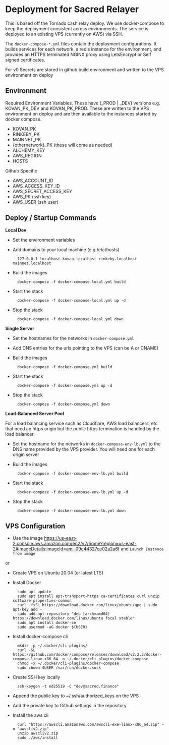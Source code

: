 # Deployment for Sacred Relayer

This is based off the Tornado cash relay deploy. We use docker-compose to keep the deployment consistent across environments. The service is deployed to an existing VPS (currently on AWS) via SSH.

The `docker-compose-*.yml` files contain the deployment configurations. It builds services for each network, a redis instance for the environment, and provides an HTTPS terminated NGINX proxy using LetsEncrypt or Self signed certificates.

For v0 Secrets are stored in github build environment and written to the VPS environment on deploy

## Environment

Required Environment Variables. These have (_PROD | _DEV) versions e.g. KOVAN_PK_DEV and KOVAN_PK_PROD. These are written to the VPS environment on deploy and are then available to the instances started by docker compose.

- KOVAN_PK
- RINKEBY_PK
- MAINNET_PK
- {othernetwork}_PK (these will come as needed)
- ALCHEMY_KEY
- AWS_REGION
- HOSTS

Github Specific

- AWS_ACCOUNT_ID
- AWS_ACCESS_KEY_ID
- AWS_SECRET_ACCESS_KEY
- AWS_PK (ssh key)
- AWS_USER (ssh user)

## Deploy / Startup Commands

**Local Dev**

- Set the environment variables
- Add domains to your local machine (e.g /etc/hosts) 
    
        127.0.0.1 localhost kovan.localhost rinkeby.localhost mainnet.localhost

- Build the images

        docker-compose -f docker-compose-local.yml build

- Start the stack

        docker-compose -f docker-compose-local.yml up -d

- Stop the stack

        docker-compose -f docker-compose-local.yml down

**Single Server**

- Set the hostnames for the networks in `docker-compose.yml`
- Add DNS entries for the urls pointing to the VPS (can be A or CNAME)
- Build the images

        docker-compose -f docker-compose.yml build

- Start the stack

        docker-compose -f docker-compose.yml up -d

- Stop the stack

        docker-compose -f docker-compose.yml down

**Load-Balanced Server Pool**

For a load balancing service such as Cloudflare, AWS load balancers, etc that need an https origin but the public https termination is handled by the load balancer.

- Set the hostname for the networks in `docker-compose-env-lb.yml` to the DNS name provided by the VPS provider. You will need one for each origin server
- Build the images

        docker-compose -f docker-compose-env-lb.yml build

- Start the stack

        docker-compose -f docker-compose-env-lb.yml up -d

- Stop the stack

        docker-compose -f docker-compose-env-lb.yml down

## VPS Configuration

- Use the image https://us-east-2.console.aws.amazon.com/ec2/v2/home?region=us-east-2#ImageDetails:imageId=ami-09c44327ce02a2a6f and `Launch Instance from image`

or 

- Create VPS on Ubuntu 20.04 (or latest LTS)
- Install Docker

        sudo apt update
        sudo apt install apt-transport-https ca-certificates curl unzip software-properties-common
        curl -fsSL https://download.docker.com/linux/ubuntu/gpg | sudo apt-key add -
        sudo add-apt-repository "deb [arch=amd64] https://download.docker.com/linux/ubuntu focal stable"
        sudo apt install docker-ce
        sudo usermod -aG docker ${USER}

- Install docker-compose cli

        mkdir -p ~/.docker/cli-plugins/
        curl -SL https://github.com/docker/compose/releases/download/v2.2.3/docker-compose-linux-x86_64 -o ~/.docker/cli-plugins/docker-compose
        chmod +x ~/.docker/cli-plugins/docker-compose
        sudo chown $USER /var/run/docker.sock

- Create SSH key locally

        ssh-keygen -t ed25519 -C "dev@sacred.finance"

- Append the public key to ~/.ssh/authorized_keys on the VPS
- Add the private key to Github settings in the repository
- Install the aws cli

        curl "https://awscli.amazonaws.com/awscli-exe-linux-x86_64.zip" -o "awscliv2.zip"
        unzip awscliv2.zip
        sudo ./aws/install

